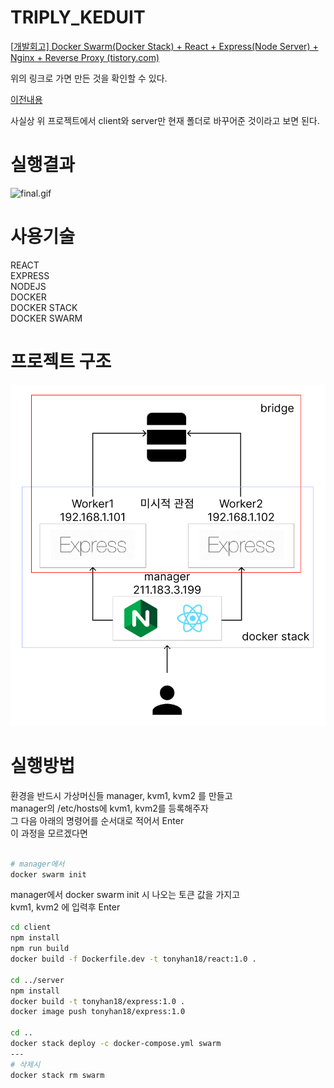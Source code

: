 # TRIPLY_KEDUIT

[[개발회고\] Docker Swarm(Docker Stack) + React + Express(Node Server) + Nginx + Reverse Proxy (tistory.com)](https://tonyhan18.tistory.com/329)

위의 링크로 가면 만든 것을 확인할 수 있다.

[이전내용](https://github.com/tonyhan18/react-express-nginx-dockerstack)

사실상 위 프로젝트에서 client와 server만 현재 폴더로 바꾸어준 것이라고 보면 된다.

# 실행결과

![final.gif](final.gif)

# 사용기술

REACT<br>
EXPRESS<br>
NODEJS<br>
DOCKER<br>
DOCKER STACK<br>
DOCKER SWARM<br>

# 프로젝트 구조

![img-1.png](img-1.png)

# 실행방법

환경을 반드시 가상머신들 manager, kvm1, kvm2 를 만들고<br />
manager의 /etc/hosts에 kvm1, kvm2를 등록해주자<br />
그 다음 아래의 명령어를 순서대로 적어서 Enter<br />
이 과정을 모르겠다면 <br />
<br />

```bash
# manager에서
docker swarm init
```

manager에서 docker swarm init 시 나오는 토큰 값을 가지고<br />
kvm1, kvm2 에 입력후 Enter<br />

```bash
cd client
npm install
npm run build
docker build -f Dockerfile.dev -t tonyhan18/react:1.0 .

cd ../server
npm install
docker build -t tonyhan18/express:1.0 .
docker image push tonyhan18/express:1.0

cd ..
docker stack deploy -c docker-compose.yml swarm
---
# 삭제시
docker stack rm swarm
```
